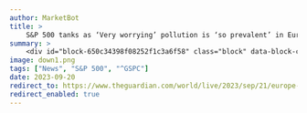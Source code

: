 ```yaml
---
author: MarketBot
title: >
    S&P 500 tanks as ‘Very worrying’ pollution is ‘so prevalent’ in Europe, says Estonian climate minister
summary: >
    <div id="block-650c34398f08252f1c3a6f58" class="block" data-block-contributor=""> <p class="block-time published-time"> <time datetime="2023-09-21T12:18:55.778Z">1.18pm <span class="timezone">BST</span></time> 
image: down1.png
tags: ["News", "S&P 500", "^GSPC"]
date: 2023-09-20
redirect_to: https://www.theguardian.com/world/live/2023/sep/21/europe-pollution-environment-eu-news-latest-updates-poland-nagorno-karabakh-azerbaijan
redirect_enabled: true
---
```

